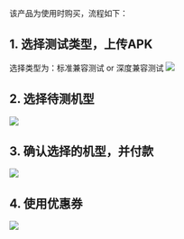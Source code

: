 该产品为使用时购买，流程如下：

## 1. 选择测试类型，上传APK
选择类型为：标准兼容测试 or 深度兼容测试
![](https://mccdn.qcloud.com/static/img/6cdfec850908872a3039bf148244cc2d/image.png)

## 2. 选择待测机型
![](https://mccdn.qcloud.com/static/img/bb424ef9d9fe984729d33eb7139a8bc5/image.png)

## 3. 确认选择的机型，并付款
![](https://mccdn.qcloud.com/static/img/7c804f6e5ba1b385ef91b2bb2339a762/image.png)

## 4. 使用优惠券
![](https://mccdn.qcloud.com/static/img/fd8cce05813333e7736f89288d5a9786/image.png)